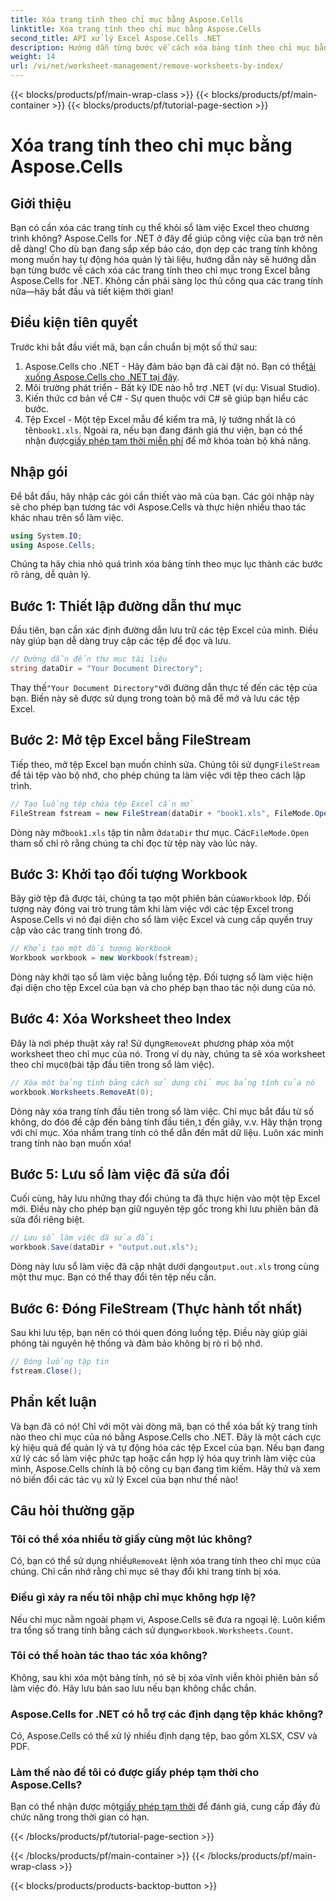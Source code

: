 ```yaml
---
title: Xóa trang tính theo chỉ mục bằng Aspose.Cells
linktitle: Xóa trang tính theo chỉ mục bằng Aspose.Cells
second_title: API xử lý Excel Aspose.Cells .NET
description: Hướng dẫn từng bước về cách xóa bảng tính theo chỉ mục bằng Aspose.Cells cho .NET. Đơn giản hóa việc quản lý tài liệu Excel của bạn.
weight: 14
url: /vi/net/worksheet-management/remove-worksheets-by-index/
---
```


{{< blocks/products/pf/main-wrap-class >}}
{{< blocks/products/pf/main-container >}}
{{< blocks/products/pf/tutorial-page-section >}}

# Xóa trang tính theo chỉ mục bằng Aspose.Cells

## Giới thiệu
Bạn có cần xóa các trang tính cụ thể khỏi sổ làm việc Excel theo chương trình không? Aspose.Cells for .NET ở đây để giúp công việc của bạn trở nên dễ dàng! Cho dù bạn đang sắp xếp báo cáo, dọn dẹp các trang tính không mong muốn hay tự động hóa quản lý tài liệu, hướng dẫn này sẽ hướng dẫn bạn từng bước về cách xóa các trang tính theo chỉ mục trong Excel bằng Aspose.Cells for .NET. Không cần phải sàng lọc thủ công qua các trang tính nữa—hãy bắt đầu và tiết kiệm thời gian!
## Điều kiện tiên quyết
Trước khi bắt đầu viết mã, bạn cần chuẩn bị một số thứ sau:
1.  Aspose.Cells cho .NET - Hãy đảm bảo bạn đã cài đặt nó. Bạn có thể[tải xuống Aspose.Cells cho .NET tại đây](https://releases.aspose.com/cells/net/).
2. Môi trường phát triển - Bất kỳ IDE nào hỗ trợ .NET (ví dụ: Visual Studio).
3. Kiến thức cơ bản về C# - Sự quen thuộc với C# sẽ giúp bạn hiểu các bước.
4.  Tệp Excel - Một tệp Excel mẫu để kiểm tra mã, lý tưởng nhất là có tên`book1.xls`.
 Ngoài ra, nếu bạn đang đánh giá thư viện, bạn có thể nhận được[giấy phép tạm thời miễn phí](https://purchase.aspose.com/temporary-license/) để mở khóa toàn bộ khả năng.
## Nhập gói
Để bắt đầu, hãy nhập các gói cần thiết vào mã của bạn. Các gói nhập này sẽ cho phép bạn tương tác với Aspose.Cells và thực hiện nhiều thao tác khác nhau trên sổ làm việc.
```csharp
using System.IO;
using Aspose.Cells;
```
Chúng ta hãy chia nhỏ quá trình xóa bảng tính theo mục lục thành các bước rõ ràng, dễ quản lý.
## Bước 1: Thiết lập đường dẫn thư mục
Đầu tiên, bạn cần xác định đường dẫn lưu trữ các tệp Excel của mình. Điều này giúp bạn dễ dàng truy cập các tệp để đọc và lưu.
```csharp
// Đường dẫn đến thư mục tài liệu
string dataDir = "Your Document Directory";
```
 Thay thế`"Your Document Directory"`với đường dẫn thực tế đến các tệp của bạn. Biến này sẽ được sử dụng trong toàn bộ mã để mở và lưu các tệp Excel.
## Bước 2: Mở tệp Excel bằng FileStream
 Tiếp theo, mở tệp Excel bạn muốn chỉnh sửa. Chúng tôi sử dụng`FileStream` để tải tệp vào bộ nhớ, cho phép chúng ta làm việc với tệp theo cách lập trình.
```csharp
// Tạo luồng tệp chứa tệp Excel cần mở
FileStream fstream = new FileStream(dataDir + "book1.xls", FileMode.Open);
```
 Dòng này mở`book1.xls` tập tin nằm ở`dataDir` thư mục. Các`FileMode.Open` tham số chỉ rõ rằng chúng ta chỉ đọc từ tệp này vào lúc này.
## Bước 3: Khởi tạo đối tượng Workbook
 Bây giờ tệp đã được tải, chúng ta tạo một phiên bản của`Workbook` lớp. Đối tượng này đóng vai trò trung tâm khi làm việc với các tệp Excel trong Aspose.Cells vì nó đại diện cho sổ làm việc Excel và cung cấp quyền truy cập vào các trang tính trong đó.
```csharp
// Khởi tạo một đối tượng Workbook
Workbook workbook = new Workbook(fstream);
```
Dòng này khởi tạo sổ làm việc bằng luồng tệp. Đối tượng sổ làm việc hiện đại diện cho tệp Excel của bạn và cho phép bạn thao tác nội dung của nó.
## Bước 4: Xóa Worksheet theo Index
 Đây là nơi phép thuật xảy ra! Sử dụng`RemoveAt` phương pháp xóa một worksheet theo chỉ mục của nó. Trong ví dụ này, chúng ta sẽ xóa worksheet theo chỉ mục`0`(bài tập đầu tiên trong sổ làm việc).
```csharp
// Xóa một bảng tính bằng cách sử dụng chỉ mục bảng tính của nó
workbook.Worksheets.RemoveAt(0);
```
 Dòng này xóa trang tính đầu tiên trong sổ làm việc. Chỉ mục bắt đầu từ số không, do đó`0` đề cập đến bảng tính đầu tiên,`1` đến giây, v.v.
Hãy thận trọng với chỉ mục. Xóa nhầm trang tính có thể dẫn đến mất dữ liệu. Luôn xác minh trang tính nào bạn muốn xóa!
## Bước 5: Lưu sổ làm việc đã sửa đổi
Cuối cùng, hãy lưu những thay đổi chúng ta đã thực hiện vào một tệp Excel mới. Điều này cho phép bạn giữ nguyên tệp gốc trong khi lưu phiên bản đã sửa đổi riêng biệt.
```csharp
// Lưu sổ làm việc đã sửa đổi
workbook.Save(dataDir + "output.out.xls");
```
 Dòng này lưu sổ làm việc đã cập nhật dưới dạng`output.out.xls` trong cùng một thư mục. Bạn có thể thay đổi tên tệp nếu cần.
## Bước 6: Đóng FileStream (Thực hành tốt nhất)
Sau khi lưu tệp, bạn nên có thói quen đóng luồng tệp. Điều này giúp giải phóng tài nguyên hệ thống và đảm bảo không bị rò rỉ bộ nhớ.
```csharp
// Đóng luồng tập tin
fstream.Close();
```
## Phần kết luận
Và bạn đã có nó! Chỉ với một vài dòng mã, bạn có thể xóa bất kỳ trang tính nào theo chỉ mục của nó bằng Aspose.Cells cho .NET. Đây là một cách cực kỳ hiệu quả để quản lý và tự động hóa các tệp Excel của bạn. Nếu bạn đang xử lý các sổ làm việc phức tạp hoặc cần hợp lý hóa quy trình làm việc của mình, Aspose.Cells chính là bộ công cụ bạn đang tìm kiếm. Hãy thử và xem nó biến đổi các tác vụ xử lý Excel của bạn như thế nào!

## Câu hỏi thường gặp
### Tôi có thể xóa nhiều tờ giấy cùng một lúc không?  
 Có, bạn có thể sử dụng nhiều`RemoveAt` lệnh xóa trang tính theo chỉ mục của chúng. Chỉ cần nhớ rằng chỉ mục sẽ thay đổi khi trang tính bị xóa.
### Điều gì xảy ra nếu tôi nhập chỉ mục không hợp lệ?  
 Nếu chỉ mục nằm ngoài phạm vi, Aspose.Cells sẽ đưa ra ngoại lệ. Luôn kiểm tra tổng số trang tính bằng cách sử dụng`workbook.Worksheets.Count`.
### Tôi có thể hoàn tác thao tác xóa không?  
Không, sau khi xóa một bảng tính, nó sẽ bị xóa vĩnh viễn khỏi phiên bản sổ làm việc đó. Hãy lưu bản sao lưu nếu bạn không chắc chắn.
### Aspose.Cells for .NET có hỗ trợ các định dạng tệp khác không?  
Có, Aspose.Cells có thể xử lý nhiều định dạng tệp, bao gồm XLSX, CSV và PDF.
### Làm thế nào để tôi có được giấy phép tạm thời cho Aspose.Cells?  
 Bạn có thể nhận được một[giấy phép tạm thời](https://purchase.aspose.com/temporary-license/) để đánh giá, cung cấp đầy đủ chức năng trong thời gian có hạn.

{{< /blocks/products/pf/tutorial-page-section >}}

{{< /blocks/products/pf/main-container >}}
{{< /blocks/products/pf/main-wrap-class >}}

{{< blocks/products/products-backtop-button >}}

